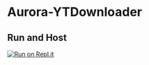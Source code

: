 # Aurora-YTDownloader

## Run and Host
[![Run on Repl.it](https://repl.it/badge/github/zockerwolf76/aurora-ytdownload)](https://repl.it/github/zockerwolf76/Aurora-YTDownload)

